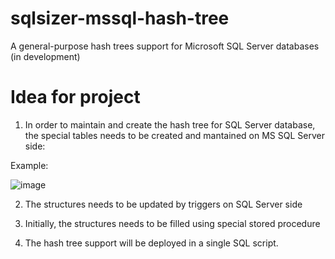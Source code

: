 # sqlsizer-mssql-hash-tree
A general-purpose hash trees support for Microsoft SQL Server databases (in development)


# Idea for project

1. In order to maintain and create the hash tree for SQL Server database, the special tables needs to be created and mantained on MS SQL Server side:

Example:

![image](https://user-images.githubusercontent.com/115426/203154476-91a77bc3-0578-44fb-a5f4-d708b420bd6d.png)


2. The structures needs to be updated by triggers on SQL Server side

3. Initially, the structures needs to be filled using special stored procedure

4. The hash tree support will be deployed in a single SQL script.
